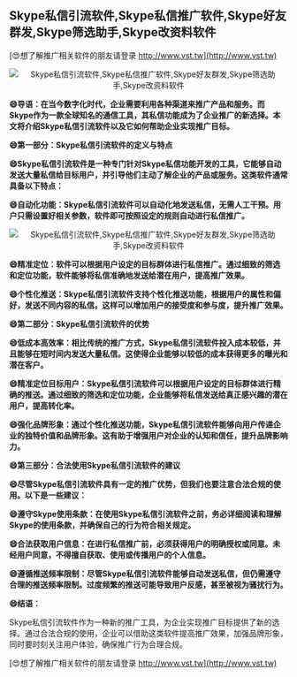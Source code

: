 ## **Skype私信引流软件,Skype私信推广软件,Skype好友群发,Skype筛选助手,Skype改资料软件**

[😍想了解推广相关软件的朋友请登录 http://www.vst.tw](http://www.vst.tw)

 <center><img src="https://vst.tw/MP4/tuiguang/png/0.png" alt="Skype私信引流软件,Skype私信推广软件,Skype好友群发,Skype筛选助手,Skype改资料软件"></center>

**😄导语：在当今数字化时代，企业需要利用各种渠道来推广产品和服务。而Skype作为一款全球知名的通信工具，其私信功能成为了企业推广的新选择。本文将介绍Skype私信引流软件以及它如何帮助企业实现推广目标。**

**😄第一部分：Skype私信引流软件的定义与特点**

**😄Skype私信引流软件是一种专门针对Skype私信功能开发的工具，它能够自动发送大量私信给目标用户，并引导他们主动了解企业的产品或服务。这类软件通常具备以下特点：**

**😄自动化功能：Skype私信引流软件可以自动化地发送私信，无需人工干预。用户只需设置好相关参数，软件即可按照设定的规则自动进行私信推广。**

 <center><img src="https://vst.tw/MP4/tuiguang/png/0.png" alt="Skype私信引流软件,Skype私信推广软件,Skype好友群发,Skype筛选助手,Skype改资料软件"></center>

**😄精准定位：软件可以根据用户设定的目标群体进行私信推广。通过细致的筛选和定位功能，软件能够将私信准确地发送给潜在用户，提高推广效果。**

**😄个性化推送：Skype私信引流软件支持个性化推送功能，根据用户的属性和偏好，发送不同内容的私信。这样可以增加用户的接受度和参与度，提升推广效果。**

**😄第二部分：Skype私信引流软件的优势**

**😄低成本高效率：相比传统的推广方式，Skype私信引流软件投入成本较低，并且能够在短时间内发送大量私信。这使得企业能够以较低的成本获得更多的曝光和潜在客户。**

**😄精准定位目标用户：Skype私信引流软件可以根据用户设定的目标群体进行精确的推送。通过细致的筛选和定位功能，企业能够将私信发送给真正感兴趣的潜在用户，提高转化率。**

**😄强化品牌形象：通过个性化推送功能，Skype私信引流软件能够向用户传递企业的独特价值和品牌形象。这有助于增强用户对企业的认知和信任，提升品牌影响力。**

**😄第三部分：合法使用Skype私信引流软件的建议**

**😄尽管Skype私信引流软件具有一定的推广优势，但我们也要注意合法合规的使用。以下是一些建议：**

**😄遵守Skype使用条款：在使用Skype私信引流软件之前，务必详细阅读和理解Skype的使用条款，并确保自己的行为符合相关规定。**

**😄合法获取用户信息：在进行私信推广前，必须获得用户的明确授权或同意。未经用户同意，不得擅自获取、使用或传播用户的个人信息。**

**😄遵循推送频率限制：尽管Skype私信引流软件能够自动发送私信，但仍需遵守合理的推送频率限制。过度频繁的推送可能导致用户反感，甚至被视为骚扰行为。**

**😄结语：**

Skype私信引流软件作为一种新的推广工具，为企业实现推广目标提供了新的选择。通过合法合规的使用，企业可以借助这类软件提高推广效果，加强品牌形象，同时要时刻关注用户体验，确保推广行为合理合规。

[😍想了解推广相关软件的朋友请登录 http://www.vst.tw](http://www.vst.tw)



